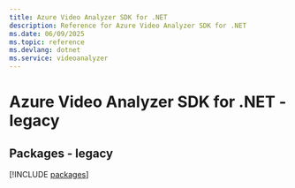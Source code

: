 ```yaml
---
title: Azure Video Analyzer SDK for .NET
description: Reference for Azure Video Analyzer SDK for .NET
ms.date: 06/09/2025
ms.topic: reference
ms.devlang: dotnet
ms.service: videoanalyzer
---
```

# Azure Video Analyzer SDK for .NET - legacy
## Packages - legacy
[!INCLUDE [packages](video-analyzer-index.md)]
